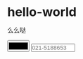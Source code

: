 # hello-world
么么哒
<!DOCTYPE html>
<html>
<head>
<meta charset="UTF-8">
<title></title>
<style type="text/css">
	*{margin: 0;padding: 0;}
	

</style>
</head>
<body>
	<input type="color" name="" id="" value="" />
	<input type="tel" placeholder="021-5188653" style="width: 100px;"/>
</body>
</html>
